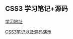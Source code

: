 ## CSS3 学习笔记+源码

[学习地址](http://www.kokojia.com/htmlcss/video65873-4145.html)

[CSS3笔记以及源码演示](https://github.com/LbhFront-end/About-CSS3/blob/master/AboutCSS3.md)